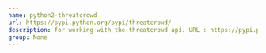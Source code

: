 ```yaml
---
name: python2-threatcrowd
url: https://pypi.python.org/pypi/threatcrowd/
description: for working with the threatcrowd api. URL : https://pypi.python.org/pypi/threatcrowd/ Groups : None
group: None
---
```

